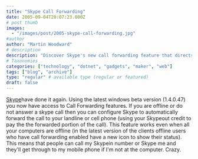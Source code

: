 ```yaml
---
title: "Skype Call Forwarding"
date: 2005-09-04T20:07:23.000Z
# post thumb
images:
  - "/images/post/2005-skype-call-forwarding.jpg"
#author
author: "Martin Woodward"
# description
description: "Discover Skype's new call forwarding feature that directs missed calls to your landline or mobile, even when you're offline."
# Taxonomies
categories: ["technology", "dotnet", "gadgets", "maker", "web"]
tags: ["blog", "archive"]
type: "regular" # available type (regular or featured)
draft: false
---
```

[Skype](http://www.anrdoezrs.net/click-1724271-10386659)have done it again.  Using the latest windows beta version (1.4.0.47) you now have access to Call Forwarding features.  If you are offline or do not answer a skype call then you can configure Skype to automatically forward the call to your landline or cell phone (using your Skypeout credit to pay the the forwarded portion of the call).   This feature works even when all your computers are offline (in the latest version of the clients offline users who have call forwarding enabled have a new icon to show their status).  This means that people can call my Skypein number or Skype me and they'll get through to my mobile phone if I'm not at the computer.  Crazy.